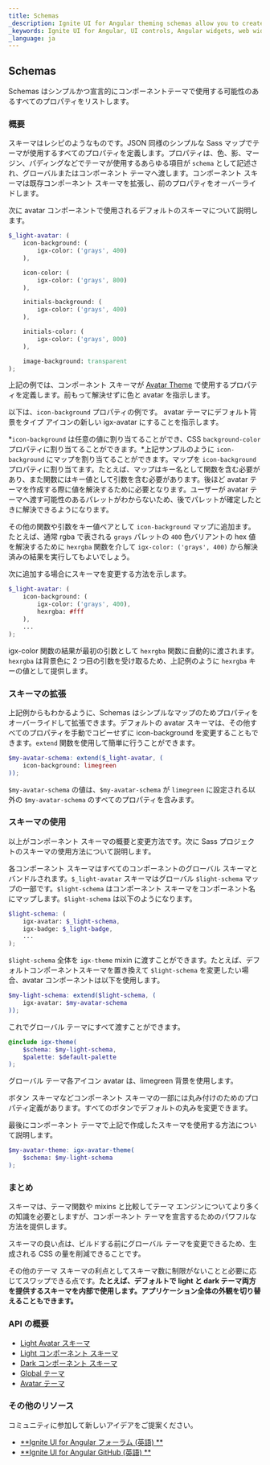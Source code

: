 ```yaml
---
title: Schemas
_description: Ignite UI for Angular theming schemas allow you to create recipes for component themes.
_keywords: Ignite UI for Angular, UI controls, Angular widgets, web widgets, UI widgets, Angular, Native Angular Components Suite, Native Angular Controls, Native Angular Components Library 
_language: ja
---
```


## Schemas
<p class="highlight">Schemas はシンプルかつ宣言的にコンポーネントテーマで使用する可能性のあるすべてのプロパティをリストします。</p>

<div class="divider--half"></div>

### 概要
スキーマはレシピのようなものです。JSON 同様のシンプルな Sass マップでテーマが使用するすべてのプロパティを定義します。プロパティは、色、影、マージン、パディングなどでテーマが使用するあらゆる項目が `schema` として記述され、グローバルまたはコンポーネント テーマへ渡します。コンポーネント スキーマは既存コンポーネント スキーマを拡張し、前のプロパティをオーバーライドします。

次に avatar コンポーネントで使用されるデフォルトのスキーマについて説明します。

```scss
$_light-avatar: (
    icon-background: (
        igx-color: ('grays', 400)
    ),

    icon-color: (
        igx-color: ('grays', 800)
    ),

    initials-background: (
        igx-color: ('grays', 400)
    ),

    initials-color: (
        igx-color: ('grays', 800)
    ),

    image-background: transparent
);
```

上記の例では、コンポーネント スキーマが [Avatar Theme]({environment:sassApiUrl}/index.html#function-igx-avatar-theme) で使用するプロパティを定義します。前もって解決せずに色と avatar を指示します。

以下は、`icon-background` プロパティの例です。 avatar テーマにデフォルト背景をタイプ アイコンの新しい igx-avatar にすることを指示します。 

*`icon-background` は任意の値に割り当てることができ、CSS `background-color` プロパティに割り当てることができます。*上記サンプルのように `icon-background` にマップを割り当てることができます。マップを `icon-background` プロパティに割り当てます。たとえば、マップはキー名として関数を含む必要があり、また関数にはキー値として引数を含む必要があります。後ほど avatar テーマを作成する際に値を解決するために必要となります。ユーザーが avatar テーマへ渡す可能性のあるパレットがわからないため、後でパレットが確定したときに解決できるようになります。

その他の関数や引数をキー値ペアとして `icon-background` マップに追加ます。たとえば、通常 rgba で表される `grays` パレットの `400` 色バリアントの hex 値を解決するために `hexrgba` 関数を介して `igx-color: ('grays', 400)` から解決済みの結果を実行してもよいでしょう。 

次に追加する場合にスキーマを変更する方法を示します。

```scss
$_light-avatar: (
    icon-background: (
        igx-color: ('grays', 400),
        hexrgba: #fff
    ),
    ...
);
```
igx-color 関数の結果が最初の引数として `hexrgba` 関数に自動的に渡されます。`hexrgba` は背景色に 2 つ目の引数を受け取るため、上記例のように `hexrgba` キーの値として提供します。

<div class="divider"></div>

### スキーマの拡張
上記例からもわかるように、Schemas はシンプルなマップのためプロパティをオーバーライドして拡張できます。デフォルトの avatar スキーマは、その他すべてのプロパティを手動でコピーせずに icon-background を変更することもできます。`extend` 関数を使用して簡単に行うことができます。

```scss
$my-avatar-schema: extend($_light-avatar, (
    icon-background: limegreen
));
```

`$my-avatar-schema` の値は、`$my-avatar-schema` が `limegreen` に設定される以外の `$my-avatar-schema` のすべてのプロパティを含みます。

### スキーマの使用
以上がコンポーネント スキーマの概要と変更方法です。次に Sass プロジェクトのスキーマの使用方法について説明します。 

各コンポーネント スキーマはすべてのコンポーネントのグローバル スキーマとバンドルされます。`$_light-avatar` スキーマはグローバル `$light-schema` マップの一部です。`$light-schema` はコンポーネント スキーマをコンポーネント名にマップします。`$light-schema` は以下のようになります。

```scss
$light-schema: (
    igx-avatar: $_light-schema,
    igx-badge: $_light-badge,
    ...
);
```

`$light-schema` 全体を `igx-theme` mixin に渡すことができます。たとえば、デフォルトコンポーネントスキーマを置き換えて `$light-schema` を変更したい場合、avatar コンポーネントは以下を使用します。

```scss
$my-light-schema: extend($light-schema, (
    igx-avatar: $my-avatar-schema
));
```

これでグローバル テーマにすべて渡すことができます。

```scss
@include igx-theme(
    $schema: $my-light-schema,
    $palette: $default-palette
);
```

グローバル テーマ各アイコン avatar は、limegreen 背景を使用します。

ボタン スキーマなどコンポーネント スキーマの一部には丸み付けのためのプロパティ定義があります。すべてのボタンでデフォルトの丸みを変更できます。

最後にコンポーネント テーマで上記で作成したスキーマを使用する方法について説明します。

```scss
$my-avatar-theme: igx-avatar-theme(
    $schema: $my-light-schema
);
```
### まとめ

スキーマは、テーマ関数や mixins と比較してテーマ エンジンについてより多くの知識を必要としますが、コンポーネント テーマを宣言するためのパワフルな方法を提供します。 

スキーマの良い点は、ビルドする前にグローバル テーマを変更できるため、生成される CSS の量を削減できることです。

その他のテーマ スキーマの利点としてスキーマ数に制限がないことと必要に応じてスワップできる点です。**たとえば、デフォルトで light と dark テーマ両方を提供するスキーマを内部で使用します。アプリケーション全体の外観を切り替えることもできます。**

### API の概要
* [Light Avatar スキーマ]({environment:sassApiUrl}/index.html#variable-_light-avatar)
* [Light コンポーネント スキーマ]({environment:sassApiUrl}/index.html#variable-light-schema)
* [Dark コンポーネント スキーマ]({environment:sassApiUrl}/index.html#variable-dark-schema)
* [Global テーマ]({environment:sassApiUrl}/index.html#mixin-igx-theme)
* [Avatar テーマ]({environment:sassApiUrl}/index.html#function-igx-avatar-theme)

### その他のリソース
<div class="divider--half"></div>

コミュニティに参加して新しいアイデアをご提案ください。
* [**Ignite UI for Angular フォーラム (英語) **](https://www.infragistics.com/community/forums/f/ignite-ui-for-angular)
* [**Ignite UI for Angular GitHub (英語) **](https://github.com/IgniteUI/igniteui-angular)
